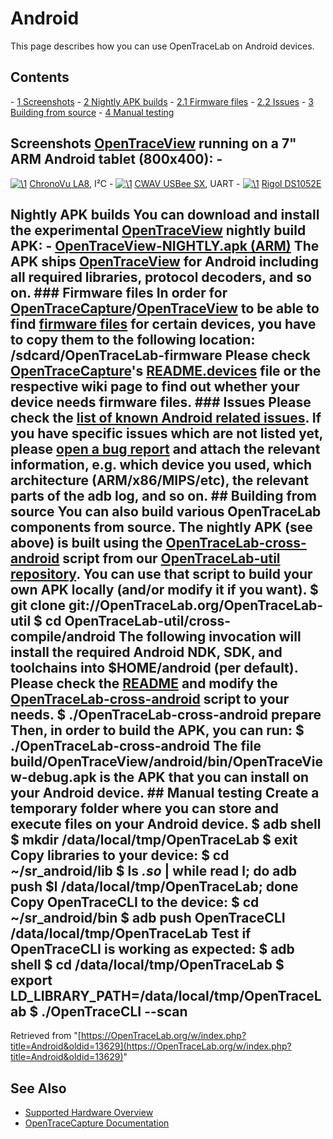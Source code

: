 # Android

This page describes how you can use OpenTraceLab on Android devices. 
## Contents 
\- [1 Screenshots](Android.html#Screenshots) \- [2 Nightly APK builds](Android.html#Nightly_APK_builds) \- [2.1 Firmware files](Android.html#Firmware_files) \- [2.2 Issues](Android.html#Issues) \- [3 Building from source](Android.html#Building_from_source) \- [4 Manual testing](Android.html#Manual_testing) 
## Screenshots [OpenTraceView](OpenTraceView.html "OpenTraceView") running on a 7" ARM Android tablet (800x400): \- 
[![\1](../../assets/hardware/general/\2)](./File:OpenTraceView_android_chronovu_la8_i2c.png.html)
[ChronoVu LA8](ChronoVu_LA8.html "ChronoVu LA8"), I²C
\- 
[![\1](../../assets/hardware/general/\2)](./File:OpenTraceView_android_usbeesx_uart.png.html)
[CWAV USBee SX](CWAV_USBee_SX.html "CWAV USBee SX"), UART
\- 
[![\1](../../assets/hardware/general/\2)](./File:OpenTraceView_android_ds1052e.png.html)
[Rigol DS1052E](Rigol_DS1052E.html "Rigol DS1052E")
## Nightly APK builds You can download and install the experimental [OpenTraceView](OpenTraceView.html "OpenTraceView") nightly build APK: \- [OpenTraceView-NIGHTLY.apk (ARM)](http://OpenTraceLab.org/jenkins/job/OpenTraceLab-cross-android/platform=cross-arm-linux-androideabi/lastSuccessfulBuild/artifact/OpenTraceView-NIGHTLY.apk) The APK ships [OpenTraceView](OpenTraceView.html "OpenTraceView") for Android including all required libraries, protocol decoders, and so on. ### Firmware files In order for [OpenTraceCapture](OpenTraceCapture.html "OpenTraceCapture")/[OpenTraceView](OpenTraceView.html "OpenTraceView") to be able to find [firmware files](Firmware.html "Firmware") for certain devices, you have to copy them to the following location: /sdcard/OpenTraceLab-firmware Please check [OpenTraceCapture](OpenTraceCapture.html "OpenTraceCapture")'s [README.devices](http://github.com/OpenTraceLab/?p=OpenTraceCapture.git;a=blob;f=README.devices) file or the respective wiki page to find out whether your device needs firmware files. ### Issues Please check the [list of known Android related issues](http://OpenTraceLab.org/bugzilla/buglist.cgi?list_id=2259&query_format=advanced&resolution=---&op_sys=Android). If you have specific issues which are not listed yet, please [open a bug report](http://OpenTraceLab.org/bugzilla/enter_bug.cgi) and attach the relevant information, e.g. which device you used, which architecture (ARM/x86/MIPS/etc), the relevant parts of the adb log, and so on. ## Building from source You can also build various OpenTraceLab components from source. The nightly APK (see above) is built using the [OpenTraceLab-cross-android](http://github.com/OpenTraceLab/?p=OpenTraceLab-util.git;a=blob;f=cross-compile/android/OpenTraceLab-cross-android) script from our [OpenTraceLab-util repository](http://github.com/OpenTraceLab/?p=OpenTraceLab-util.git;a=tree;f=cross-compile/android). You can use that script to build your own APK locally (and/or modify it if you want). $ git clone git://OpenTraceLab.org/OpenTraceLab-util $ cd OpenTraceLab-util/cross-compile/android The following invocation will install the required Android NDK, SDK, and toolchains into **\$HOME/android** (per default). Please check the [README](http://github.com/OpenTraceLab/?p=OpenTraceLab-util.git;a=blob;f=cross-compile/android/README) and modify the [OpenTraceLab-cross-android](http://github.com/OpenTraceLab/?p=OpenTraceLab-util.git;a=blob;f=cross-compile/android/OpenTraceLab-cross-android) script to your needs. $ ./OpenTraceLab-cross-android prepare Then, in order to build the APK, you can run: $ ./OpenTraceLab-cross-android The file **build/OpenTraceView/android/bin/OpenTraceView-debug.apk** is the APK that you can install on your Android device. ## Manual testing Create a temporary folder where you can store and execute files on your Android device. $ adb shell $ mkdir /data/local/tmp/OpenTraceLab $ exit Copy libraries to your device: $ cd ~/sr_android/lib $ ls *.so* | while read l; do adb push $l /data/local/tmp/OpenTraceLab; done Copy **OpenTraceCLI** to the device: $ cd ~/sr_android/bin $ adb push OpenTraceCLI /data/local/tmp/OpenTraceLab Test if **OpenTraceCLI** is working as expected: $ adb shell $ cd /data/local/tmp/OpenTraceLab $ export LD_LIBRARY_PATH=/data/local/tmp/OpenTraceLab $ ./OpenTraceCLI --scan 
Retrieved from "[https://OpenTraceLab.org/w/index.php?title=Android&oldid=13629](https://OpenTraceLab.org/w/index.php?title=Android&oldid=13629)"

## See Also
- [Supported Hardware Overview](../supported-hardware.md)
- [OpenTraceCapture Documentation](../../opentracecapture/overview.md)
